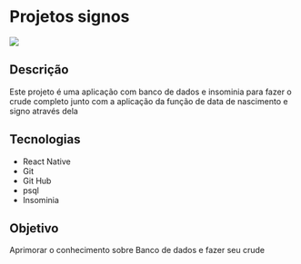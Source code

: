 # Projetos signos 
<img src="https://github.com/MariaCancian/Planetas_desafio/assets/123407413/43facdf8-31cd-4b54-8f20-d27c47a950a7">

## Descrição

Este projeto é uma aplicação com banco de dados e insominia para fazer o crude completo junto com a aplicação da função de data de nascimento e signo através dela

## Tecnologias

* React Native
* Git
* Git Hub
* psql
* Insominia


## Objetivo

Aprimorar o conhecimento sobre Banco de dados e fazer seu crude 

